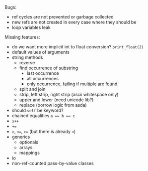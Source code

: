 Bugs:
- ref cycles are not prevented or garbage collected
- new refs are not created in every case where they should be
- loop variables leak

Missing features:
- do we want more implicit int to float conversion? `print_float(2)`
- default values of arguments
- string methods
    - reverse
    - find occurrence of substring
        - last occurrence
        - all occurrences
        - only occurrence, failing if multiple are found
    - split and join
    - strip, left strip, right strip (ascii whitespace only)
    - upper and lower (need unicode lib?)
    - replace (borrow logic from asda)
- should `self` be keyword?
- chained equalities `a == b == c`
- `x++`
- `+=`
- `>`, `<=`, `>=` (but there is already `<`)
- generics
    - optionals
    - arrays
    - mappings
- io
- non-ref-counted pass-by-value classes
